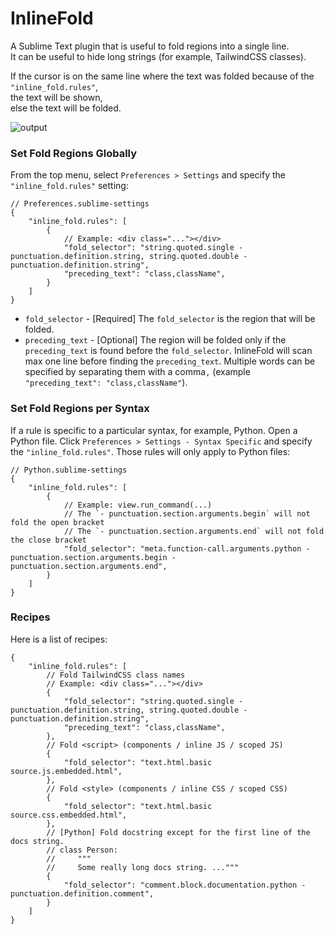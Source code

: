 # InlineFold

A Sublime Text plugin that is useful to fold regions into a single line.<br>
It can be useful to hide long strings (for example, TailwindCSS classes).

If the cursor is on the same line where the text was folded because of the `"inline_fold.rules"`,<br> the text will be shown,<br> else the text will be folded.

![output](https://user-images.githubusercontent.com/22029477/216466685-fe0c97a2-78a0-4462-b6a5-081779cbcdcb.gif)

### Set Fold Regions Globally

From the top menu, select `Preferences > Settings` and specify the `"inline_fold.rules"` setting:
```jsonc
// Preferences.sublime-settings
{
    "inline_fold.rules": [
        {
            // Example: <div class="..."></div>
            "fold_selector": "string.quoted.single - punctuation.definition.string, string.quoted.double - punctuation.definition.string",
            "preceding_text": "class,className",
        }
    ]
}
```

- `fold_selector` - [Required] The `fold_selector` is the region that will be folded.
- `preceding_text` - [Optional] The region will be folded only if the `preceding_text` is found before the `fold_selector`. InlineFold will scan max one line before finding the `preceding_text`. Multiple words can be specified by separating them with a comma`,` (example `"preceding_text": "class,className"`).

### Set Fold Regions per Syntax

If a rule is specific to a particular syntax, for example, Python.
Open a Python file.
Click `Preferences > Settings - Syntax Specific` and specify the `"inline_fold.rules"`. Those rules will only apply to Python files:


```jsonc
// Python.sublime-settings
{
    "inline_fold.rules": [
        {
            // Example: view.run_command(...)
            // The `- punctuation.section.arguments.begin` will not fold the open bracket
            // The `- punctuation.section.arguments.end` will not fold the close bracket
            "fold_selector": "meta.function-call.arguments.python - punctuation.section.arguments.begin - punctuation.section.arguments.end",
        }
    ]
}
```

### Recipes

Here is a list of recipes:

```jsonc
{
    "inline_fold.rules": [
        // Fold TailwindCSS class names
        // Example: <div class="..."></div>
        {
            "fold_selector": "string.quoted.single - punctuation.definition.string, string.quoted.double - punctuation.definition.string",
            "preceding_text": "class,className",
        },
        // Fold <script> (components / inline JS / scoped JS)
        {
            "fold_selector": "text.html.basic  source.js.embedded.html",
        },
        // Fold <style> (components / inline CSS / scoped CSS)
        {
            "fold_selector": "text.html.basic  source.css.embedded.html",
        },
        // [Python] Fold docstring except for the first line of the docs string.
        // class Person:
        //     """
        //     Some really long docs string. ..."""
        {
            "fold_selector": "comment.block.documentation.python - punctuation.definition.comment",
        }
    ]
}
```





